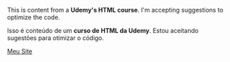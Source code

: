 This is content from a **Udemy's HTML course**. I'm accepting suggestions to optimize the code.

Isso é conteúdo de um **curso de HTML da Udemy**. Estou aceitando sugestões para otimizar o código.

[Meu Site](https://joao1771.github.io/course-landingpage/)